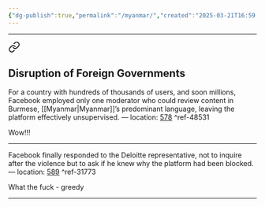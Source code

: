 ```yaml
---
{"dg-publish":true,"permalink":"/myanmar/","created":"2025-03-21T16:59:47.274-04:00","updated":"2025-03-21T17:18:15.032-04:00"}
---
```


---


<div class="transclusion internal-embed is-loaded"><a class="markdown-embed-link" href="/000-inbox/fisher-the-chaos-machine/#disruption-of-foreign-governments" aria-label="Open link"><svg xmlns="http://www.w3.org/2000/svg" width="24" height="24" viewBox="0 0 24 24" fill="none" stroke="currentColor" stroke-width="2" stroke-linecap="round" stroke-linejoin="round" class="svg-icon lucide-link"><path d="M10 13a5 5 0 0 0 7.54.54l3-3a5 5 0 0 0-7.07-7.07l-1.72 1.71"></path><path d="M14 11a5 5 0 0 0-7.54-.54l-3 3a5 5 0 0 0 7.07 7.07l1.71-1.71"></path></svg></a><div class="markdown-embed">



## Disruption of Foreign Governments

For a country with hundreds of thousands of users, and soon millions, Facebook employed only one moderator who could review content in Burmese, [[Myanmar\|Myanmar]]’s predominant language, leaving the platform effectively unsupervised. — location: [578](kindle://book?action=open&asin=B09FJPPQQ3&location=578) ^ref-48531

Wow!!!

---
Facebook finally responded to the Deloitte representative, not to inquire after the violence but to ask if he knew why the platform had been blocked. — location: [589](kindle://book?action=open&asin=B09FJPPQQ3&location=589) ^ref-31773

What the fuck  - greedy

---

</div></div>


